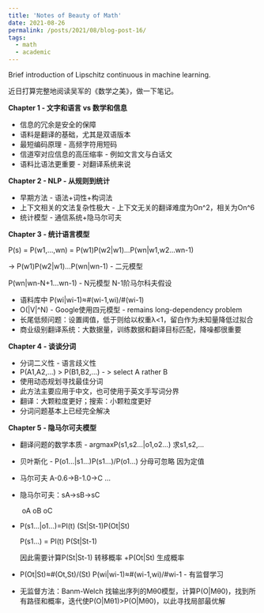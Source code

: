 ```yaml
---
title: 'Notes of Beauty of Math'
date: 2021-08-26
permalink: /posts/2021/08/blog-post-16/
tags:
  - math
  - academic
---
```


Brief introduction of Lipschitz continuous in machine learning.

近日打算完整地阅读吴军的《数学之美》，做一下笔记。

**Chapter  1 - 文字和语言 vs 数学和信息**

* 信息的冗余是安全的保障
* 语料是翻译的基础，尤其是双语版本
* 最短编码原理 - 高频字符用短码
* 信道窄对应信息的高压缩率 - 例如文言文与白话文
* 语料比语法更重要 - 对翻译系统来说

**Chapter 2 - NLP - 从规则到统计**

* 早期方法 - 语法+词性+构词法
* 上下文相关的文法复杂性极大 - 上下文无关的翻译难度为On^2，相关为On^6
* 统计模型 - 通信系统+隐马尔可夫

**Chapter 3 - 统计语言模型**

P(s) = P(w1,...,wn) = P(w1)P(w2|w1)...P(wn|w1,w2...wn-1)

-> P(w1)P(w2|w1)...P(wn|wn-1) - 二元模型

P(wn|wn-N+1...wn-1) - N元模型 N-1阶马尔科夫假设

* 语料库中 P(wi|wi-1)≈#(wi-1,wi)/#(wi-1)
* O(|V|^N) - Google使用四元模型 - remains long-dependency problem
* 长尾低频问题：设置阈值，低于则给以权重λ<1，留白作为未知量降低过拟合
* 商业级别翻译系统：大数据量，训练数据和翻译目标匹配，降噪都很重要

**Chapter 4 - 谈谈分词**

* 分词二义性 - 语言歧义性
* P(A1,A2,...) > P(B1,B2,...) - > select A rather B
* 使用动态规划寻找最佳分词
* 此方法主要应用于中文，也可使用于英文手写词分界
* 翻译：大颗粒度更好；搜索：小颗粒度更好
* 分词问题基本上已经完全解决

**Chapter 5 - 隐马尔可夫模型**

* 翻译问题的数学本质 - argmaxP(s1,s2...|o1,o2...) 求s1,s2,...

* 贝叶斯化 - P(o1...|s1...)P(s1...)/P(o1...) 分母可忽略 因为定值

* 马尔可夫 A-0.6->B-1.0->C ...

* 隐马尔可夫：sA->sB->sC

  ​                         oA   oB   oC

* P(s1...|o1...)=PI(t) (St|St-1)P(Ot|St)

  P(s1...) = PI(t) P(St|St-1)

  因此需要计算P(St|St-1) 转移概率 +P(Ot|St) 生成概率

* P(Ot|St)≈#(Ot,St)/(St) P(wi|wi-1)≈#(wi-1,wi)/#wi-1 - 有监督学习

* 无监督方法：Banm-Welch 找输出序列的Mθ0模型，计算P(O|Mθ0)，找到所有路径和概率，迭代使P(O|Mθ1)>P(O|Mθ0)，以此寻找局部最优解